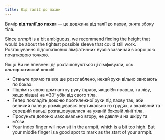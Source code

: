 ```yaml
---
title: Від талії до пахви
---
```


Вимір **від талії до пахви** — це довжина від талії до пахви, знята збоку тіла.

Since _armpit_ is a bit ambiguous, we recommend finding the height that would be about the tightest possible sleeve that could still work. Розташування підлопаткових лімфатичних вузлів зазвичай є хорошою початковою точкою.

Якщо Ви не впевнені де розташовуються ці лімфовузли, ось альтернативний спосіб:

- Станьте прямо та все ще розслаблено, нехай руки вільно звисають по боках.
- Підніміть свою домінантну руку (праву, якщо Ви правша, та ліву, якщо лівша) на ≈30° убік від свого тіла.
- Тепер покладіть долоню протилежної руки під пахву так, аби великий палець розміщувався вертикально на грудях, а вказівний та середній пальці розташовувалися на уявній боковій лінії тіла.
- Просуньте долоню максимально вгору, не давлячи на шкіру та м'язи.
- Your index finger will now sit in the armpit, which is a bit too high. But your middle finger is a good spot to mark as the start of your armpit.


<MeasieImage />
